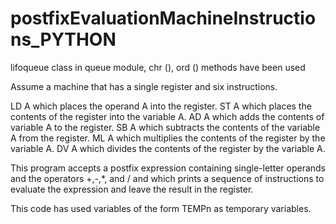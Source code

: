 # postfixEvaluationMachineInstructions_PYTHON
lifoqueue class in queue module, chr (), ord () methods have been used

Assume a machine that has a single register and six instructions.

  LD A which places the operand A into the register.
  ST A which places the contents of the register into the variable A.
  AD A which adds the contents of variable A to the register.
  SB A which subtracts the contents of the variable A from the register.
  ML A which multiplies the contents of the register by the variable A.
  DV A which divides the contents of the register by the variable A.

This program accepts a postfix expression containing single-letter operands and
the operators +,-,*, and / and which prints a sequence of instructions to evaluate the
expression and leave the result in the register.

This code has used variables of the form TEMPn as temporary variables.

